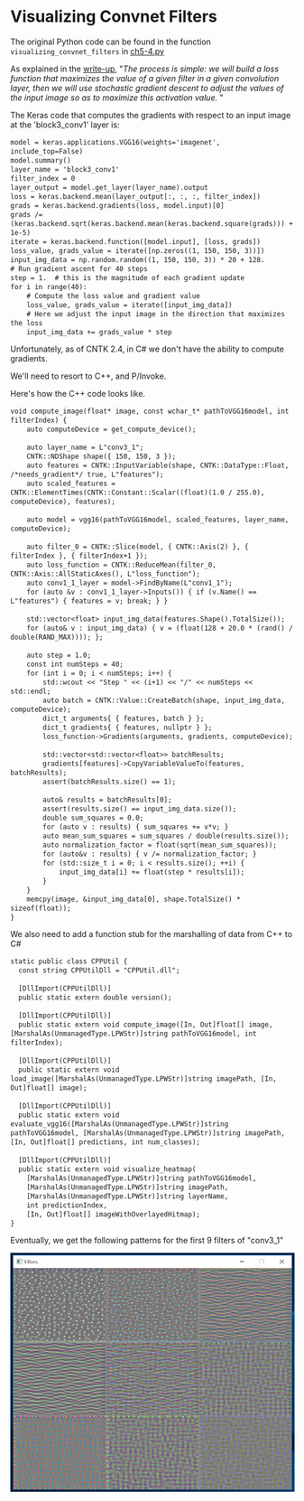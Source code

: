 # Visualizing Convnet Filters

The original Python code can be found in the function `visualizing_convnet_filters` in  [ch5-4.py](../../Python/ch5-4.py)

As explained in the [write-up](https://github.com/fchollet/deep-learning-with-python-notebooks/blob/master/5.4-visualizing-what-convnets-learn.ipynb),
"_The process is simple: we will build a loss function 
that maximizes the value of a given filter in a given convolution layer, 
then we will use stochastic gradient descent to adjust the values of 
the input image so as to maximize this activation value._
"

The Keras code that computes the gradients with respect to an input image at
the 'block3_conv1' layer is:
```
model = keras.applications.VGG16(weights='imagenet', include_top=False)
model.summary()
layer_name = 'block3_conv1'
filter_index = 0
layer_output = model.get_layer(layer_name).output
loss = keras.backend.mean(layer_output[:, :, :, filter_index])
grads = keras.backend.gradients(loss, model.input)[0]
grads /= (keras.backend.sqrt(keras.backend.mean(keras.backend.square(grads))) + 1e-5)
iterate = keras.backend.function([model.input], [loss, grads])
loss_value, grads_value = iterate([np.zeros((1, 150, 150, 3))])
input_img_data = np.random.random((1, 150, 150, 3)) * 20 + 128.
# Run gradient ascent for 40 steps
step = 1.  # this is the magnitude of each gradient update
for i in range(40):
    # Compute the loss value and gradient value
    loss_value, grads_value = iterate([input_img_data])
    # Here we adjust the input image in the direction that maximizes the loss
    input_img_data += grads_value * step
``` 

Unfortunately, as of CNTK 2.4, in C# we don't have the ability to compute gradients. 

We'll need to resort to C++, and P/Invoke. 

Here's how the C++ code looks like.

```
void compute_image(float* image, const wchar_t* pathToVGG16model, int filterIndex) {
	auto computeDevice = get_compute_device();

	auto layer_name = L"conv3_1";
	CNTK::NDShape shape({ 150, 150, 3 });
	auto features = CNTK::InputVariable(shape, CNTK::DataType::Float, /*needs_gradient*/ true, L"features");
	auto scaled_features = CNTK::ElementTimes(CNTK::Constant::Scalar((float)(1.0 / 255.0), computeDevice), features);

	auto model = vgg16(pathToVGG16model, scaled_features, layer_name, computeDevice);

	auto filter_0 = CNTK::Slice(model, { CNTK::Axis(2) }, { filterIndex }, { filterIndex+1 });
	auto loss_function = CNTK::ReduceMean(filter_0, CNTK::Axis::AllStaticAxes(), L"loss_function");
	auto conv1_1_layer = model->FindByName(L"conv1_1");
	for (auto &v : conv1_1_layer->Inputs()) { if (v.Name() == L"features") { features = v; break; } }

	std::vector<float> input_img_data(features.Shape().TotalSize());
	for (auto& v : input_img_data) { v = (float(128 + 20.0 * (rand() / double(RAND_MAX)))); };

	auto step = 1.0;
	const int numSteps = 40;
	for (int i = 0; i < numSteps; i++) {
		std::wcout << "Step " << (i+1) << "/" << numSteps << std::endl;
		auto batch = CNTK::Value::CreateBatch(shape, input_img_data, computeDevice);
		dict_t arguments{ { features, batch } };
		dict_t gradients{ { features, nullptr } };
		loss_function->Gradients(arguments, gradients, computeDevice);

		std::vector<std::vector<float>> batchResults;
		gradients[features]->CopyVariableValueTo(features, batchResults);
		assert(batchResults.size() == 1);

		auto& results = batchResults[0];
		assert(results.size() == input_img_data.size());
		double sum_squares = 0.0;
		for (auto v : results) { sum_squares += v*v; }
		auto mean_sum_squares = sum_squares / double(results.size());
		auto normalization_factor = float(sqrt(mean_sum_squares));
		for (auto&v : results) { v /= normalization_factor; }
		for (std::size_t i = 0; i < results.size(); ++i) {
			input_img_data[i] += float(step * results[i]);
		}
	}
	memcpy(image, &input_img_data[0], shape.TotalSize() * sizeof(float));
}
``` 

We also need to add a function stub for the marshalling of data from C++ to C#

```
static public class CPPUtil {
  const string CPPUtilDll = "CPPUtil.dll";

  [DllImport(CPPUtilDll)]
  public static extern double version();

  [DllImport(CPPUtilDll)]
  public static extern void compute_image([In, Out]float[] image, [MarshalAs(UnmanagedType.LPWStr)]string pathToVGG16model, int filterIndex);

  [DllImport(CPPUtilDll)]
  public static extern void load_image([MarshalAs(UnmanagedType.LPWStr)]string imagePath, [In, Out]float[] image);

  [DllImport(CPPUtilDll)]
  public static extern void evaluate_vgg16([MarshalAs(UnmanagedType.LPWStr)]string pathToVGG16model, [MarshalAs(UnmanagedType.LPWStr)]string imagePath, [In, Out]float[] predictions, int num_classes);

  [DllImport(CPPUtilDll)]
  public static extern void visualize_heatmap(
    [MarshalAs(UnmanagedType.LPWStr)]string pathToVGG16model, 
    [MarshalAs(UnmanagedType.LPWStr)]string imagePath, 
    [MarshalAs(UnmanagedType.LPWStr)]string layerName, 
    int predictionIndex, 
    [In, Out]float[] imageWithOverlayedHitmap);
}

```

Eventually, we get the following patterns for the first 9 filters of "conv3_1"

![screenshot](filters.png)




